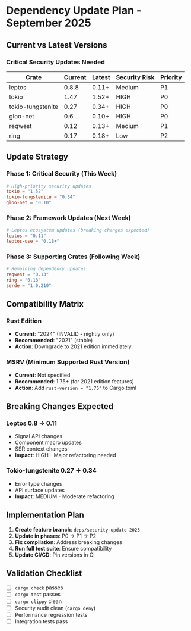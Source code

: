 # Dependency Update Plan - September 2025

## Current vs Latest Versions

### Critical Security Updates Needed

| Crate | Current | Latest | Security Risk | Priority |
|-------|---------|--------|---------------|----------|
| leptos | 0.8.8 | 0.11+ | Medium | P1 |
| tokio | 1.47 | 1.52+ | HIGH | P0 |
| tokio-tungstenite | 0.27 | 0.34+ | HIGH | P0 |
| gloo-net | 0.6 | 0.10+ | HIGH | P0 |
| reqwest | 0.12 | 0.13+ | Medium | P1 |
| ring | 0.17 | 0.18+ | Low | P2 |

## Update Strategy

### Phase 1: Critical Security (This Week)
```toml
# High-priority security updates
tokio = "1.52"
tokio-tungstenite = "0.34"
gloo-net = "0.10"
```

### Phase 2: Framework Updates (Next Week)  
```toml
# Leptos ecosystem updates (breaking changes expected)
leptos = "0.11"
leptos-use = "0.18+"
```

### Phase 3: Supporting Crates (Following Week)
```toml
# Remaining dependency updates
reqwest = "0.13"
ring = "0.18"
serde = "1.0.210"
```

## Compatibility Matrix

### Rust Edition
- **Current**: "2024" (INVALID - nightly only)
- **Recommended**: "2021" (stable)
- **Action**: Downgrade to 2021 edition immediately

### MSRV (Minimum Supported Rust Version)
- **Current**: Not specified
- **Recommended**: 1.75+ (for 2021 edition features)
- **Action**: Add `rust-version = "1.75"` to Cargo.toml

## Breaking Changes Expected

### Leptos 0.8 → 0.11
- Signal API changes
- Component macro updates
- SSR context changes
- **Impact**: HIGH - Major refactoring needed

### Tokio-tungstenite 0.27 → 0.34  
- Error type changes
- API surface updates
- **Impact**: MEDIUM - Moderate refactoring

## Implementation Plan

1. **Create feature branch**: `deps/security-update-2025`
2. **Update in phases**: P0 → P1 → P2
3. **Fix compilation**: Address breaking changes
4. **Run full test suite**: Ensure compatibility  
5. **Update CI/CD**: Pin versions in CI

## Validation Checklist

- [ ] `cargo check` passes
- [ ] `cargo test` passes  
- [ ] `cargo clippy` clean
- [ ] Security audit clean (`cargo deny`)
- [ ] Performance regression tests
- [ ] Integration tests pass
